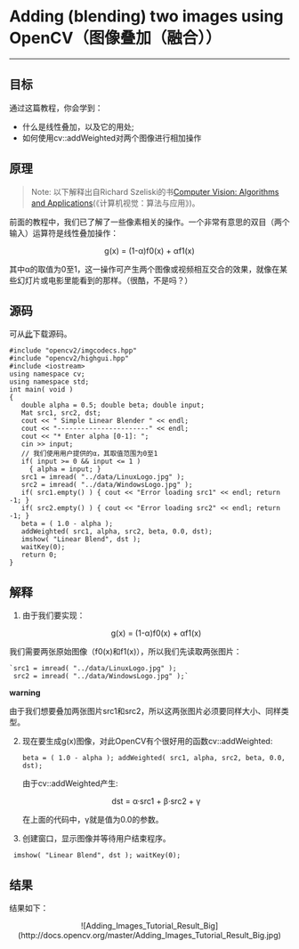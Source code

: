 # Adding (blending) two images using OpenCV（图像叠加（融合））


---

## **目标**

通过这篇教程，你会学到：

- 什么是线性叠加，以及它的用处;
- 如何使用cv::addWeighted对两个图像进行相加操作

## **原理**

>Note:
 以下解释出自Richard Szeliski的书[Computer Vision: Algorithms and Applications](http://szeliski.org/Book/)(《计算机视觉：算法与应用》)。
 
前面的教程中，我们已了解了一些像素相关的操作。一个非常有意思的双目（两个输入）运算符是线性叠加操作：

<center>g(x) = (1-α)f0(x) + αf1(x)</center>

其中α的取值为0至1，这一操作可产生两个图像或视频相互交合的效果，就像在某些幻灯片或电影里能看到的那样。（很酷，不是吗？）

## **源码**
可从[此](https://github.com/opencv/opencv/tree/master/samples/cpp/tutorial_code/core/AddingImages/AddingImages.cpp)下载源码。

    #include "opencv2/imgcodecs.hpp"
    #include "opencv2/highgui.hpp"
    #include <iostream>
    using namespace cv;
    using namespace std;
    int main( void )
    {
       double alpha = 0.5; double beta; double input;
       Mat src1, src2, dst;
       cout << " Simple Linear Blender " << endl;
       cout << "-----------------------" << endl;
       cout << "* Enter alpha [0-1]: ";
       cin >> input;
       // 我们使用用户提供的α，其取值范围为0至1
       if( input >= 0 && input <= 1 )
         { alpha = input; }
       src1 = imread( "../data/LinuxLogo.jpg" );
       src2 = imread( "../data/WindowsLogo.jpg" );
       if( src1.empty() ) { cout << "Error loading src1" << endl; return -1; }
       if( src2.empty() ) { cout << "Error loading src2" << endl; return -1; }
       beta = ( 1.0 - alpha );
       addWeighted( src1, alpha, src2, beta, 0.0, dst);
       imshow( "Linear Blend", dst );
       waitKey(0);
       return 0;
    }
    
## **解释**

 1. 由于我们要实现：

    <center>g(x) = (1-α)f0(x) + αf1(x)</center>

   我们需要两张原始图像（f0(x)和f1(x)），所以我们先读取两张图片：

    `src1 = imread( "../data/LinuxLogo.jpg" );
     src2 = imread( "../data/WindowsLogo.jpg" );`

   **warning**
   
   由于我们想要叠加两张图片src1和src2，所以这两张图片必须要同样大小、同样类型。
   

 2. 现在要生成g(x)图像，对此OpenCV有个很好用的函数cv::addWeighted:
 

    `beta = ( 1.0 - alpha );
     addWeighted( src1, alpha, src2, beta, 0.0, dst);`
     
     由于cv::addWeighted产生:
     
     <center>dst = α·src1 + β·src2 + γ</center>
     
     在上面的代码中，γ就是值为0.0的参数。
     

 3. 创建窗口，显示图像并等待用户结束程序。
 

   ` imshow( "Linear Blend", dst );
     waitKey(0);`
     
## **结果**
 
结果如下：

<center>![Adding_Images_Tutorial_Result_Big](http://docs.opencv.org/master/Adding_Images_Tutorial_Result_Big.jpg)</center>
